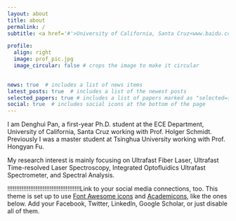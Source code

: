 ```yaml
---
layout: about
title: about
permalink: /
subtitle: <a href='#'>University of California, Santa Cruz<www.baidu.com>. Heaven. +86 18505815147. hahahahahaha.

profile:
  align: right
  image: prof_pic.jpg
  image_circular: false # crops the image to make it circular
 

news: true  # includes a list of news items
latest_posts: true  # includes a list of the newest posts
selected_papers: true # includes a list of papers marked as "selected={true}"
social: true  # includes social icons at the bottom of the page
---
```


I am Denghui Pan, a first-year Ph.D. student at the ECE Department, University of California, Santa Cruz working with Prof. Holger Schmidt. Previously I was a master student at Tsinghua University working with Prof. Hongyan Fu. 

My research interest is mainly focusing on Ultrafast Fiber Laser, Ultrafast Time-resolved Laser Spectroscopy, Integrated Optofluidics Ultrafast Spectrometer, and Spectral Analysis.

!!!!!!!!!!!!!!!!!!!!!!!!!!!!!!!!!!!!!!!!!Link to your social media connections, too. This theme is set up to use [Font Awesome icons](http://fortawesome.github.io/Font-Awesome/) and [Academicons](https://jpswalsh.github.io/academicons/), like the ones below. Add your Facebook, Twitter, LinkedIn, Google Scholar, or just disable all of them.
